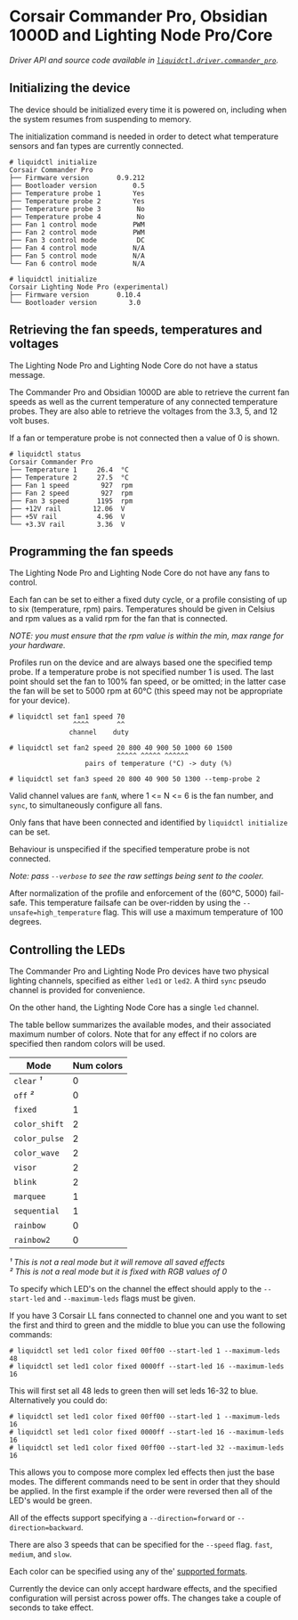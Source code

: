 # Corsair Commander Pro, Obsidian 1000D and Lighting Node Pro/Core
_Driver API and source code available in [`liquidctl.driver.commander_pro`](../liquidctl/driver/commander_pro.py)._


## Initializing the device

The device should be initialized every time it is powered on, including when
the system resumes from suspending to memory.

The initialization command is needed in order to detect what temperature
sensors and fan types are currently connected.

```
# liquidctl initialize
Corsair Commander Pro
├── Firmware version       0.9.212  
├── Bootloader version         0.5  
├── Temperature probe 1        Yes  
├── Temperature probe 2        Yes  
├── Temperature probe 3         No  
├── Temperature probe 4         No  
├── Fan 1 control mode         PWM  
├── Fan 2 control mode         PWM  
├── Fan 3 control mode          DC  
├── Fan 4 control mode         N/A  
├── Fan 5 control mode         N/A  
└── Fan 6 control mode         N/A  
```

```
# liquidctl initialize
Corsair Lighting Node Pro (experimental)
├── Firmware version       0.10.4  
└── Bootloader version        3.0  
```


## Retrieving the fan speeds, temperatures and voltages

The Lighting Node Pro and Lighting Node Core do not have a status message.

The Commander Pro and Obsidian 1000D are able to retrieve the current fan
speeds as well as the current temperature of any connected temperature probes.
They are also able to retrieve the voltages from the 3.3, 5, and 12 volt buses.

If a fan or temperature probe is not connected then a value of 0 is shown.

```
# liquidctl status
Corsair Commander Pro
├── Temperature 1     26.4  °C
├── Temperature 2     27.5  °C
├── Fan 1 speed        927  rpm
├── Fan 2 speed        927  rpm
├── Fan 3 speed       1195  rpm
├── +12V rail        12.06  V
├── +5V rail          4.96  V
└── +3.3V rail        3.36  V
```


## Programming the fan speeds

The Lighting Node Pro and Lighting Node Core do not have any fans to control.

Each fan can be set to either a fixed duty cycle, or a profile consisting of up
to six (temperature, rpm) pairs.  Temperatures should be given in Celsius and
rpm values as a valid rpm for the fan that is connected.

*NOTE: you must ensure that the rpm value is within the min, max range for your
hardware.*

Profiles run on the device and are always based one the specified temp probe.
If a temperature probe is not specified number 1 is used. The last point should
set the fan to 100% fan speed, or be omitted; in the latter case the fan will
be set to 5000 rpm at 60°C (this speed may not be appropriate for your device).

```
# liquidctl set fan1 speed 70
                ^^^^       ^^
               channel    duty

# liquidctl set fan2 speed 20 800 40 900 50 1000 60 1500
                           ^^^^^ ^^^^^ ^^^^^^
                   pairs of temperature (°C) -> duty (%)

# liquidctl set fan3 speed 20 800 40 900 50 1300 --temp-probe 2
```

Valid channel values are `fanN`, where 1 <= N <= 6 is the fan number, and
`sync`, to simultaneously configure all fans.

Only fans that have been connected and identified by `liquidctl initialize` can
be set.

Behaviour is unspecified if the specified temperature probe is not connected.

_Note: pass `--verbose` to see the raw settings being sent to the cooler._

After normalization of the profile and enforcement of the (60°C, 5000)
fail-safe.  This temperature failsafe can be over-ridden by using the
`--unsafe=high_temperature` flag.  This will use a maximum temperature of 100
degrees.


## Controlling the LEDs

The Commander Pro and Lighting Node Pro devices have two physical lighting
channels, specified as either `led1` or `led2`.  A third `sync` pseudo channel
is provided for convenience.

On the other hand, the Lighting Node Core has a single `led` channel.

The table bellow summarizes the available modes, and their associated
maximum number of colors. Note that for any effect if no colors are specified then
random colors will be used.

| Mode          | Num colors |
| ------------- | ---------- |
| `clear` _¹_   |          0 |
| `off` _²_     |          0 |
| `fixed`       |          1 |
| `color_shift` |          2 |
| `color_pulse` |          2 |
| `color_wave`  |          2 |
| `visor`       |          2 |
| `blink`       |          2 |
| `marquee`     |          1 |
| `sequential`  |          1 |
| `rainbow`     |          0 |
| `rainbow2`    |          0 |


_¹ This is not a real mode but it will remove all saved effects_  
_² This is not a real mode but it is fixed with RGB values of 0_

To specify which LED's on the channel the effect should apply to the
`--start-led` and `--maximum-leds` flags must be given.

If you have 3 Corsair LL fans connected to channel one and you want to set
the first and third to green and the middle to blue you can use the following
commands:

```
# liquidctl set led1 color fixed 00ff00 --start-led 1 --maximum-leds 48
# liquidctl set led1 color fixed 0000ff --start-led 16 --maximum-leds 16
```

This will first set all 48 leds to green then will set leds 16-32 to blue.
Alternatively you could do:

```
# liquidctl set led1 color fixed 00ff00 --start-led 1 --maximum-leds 16
# liquidctl set led1 color fixed 0000ff --start-led 16 --maximum-leds 16
# liquidctl set led1 color fixed 00ff00 --start-led 32 --maximum-leds 16
```

This allows you to compose more complex led effects then just the base modes.
The different commands need to be sent in order that they should be applied.
In the first example if the order were reversed then all of the LED's would
be green.

All of the effects support specifying a `--direction=forward` or
`--direction=backward`.

There are also 3 speeds that can be specified for the `--speed` flag.
`fast`, `medium`, and `slow`.

Each color can be specified using any of the'
[supported formats](../README.md#supported-color-specification-formats).

Currently the device can only accept hardware effects, and the specified
configuration will persist across power offs. The changes take a couple of
seconds to take effect.

